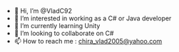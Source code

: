 - 👋 Hi, I’m @VladC92
- 👀 I’m interested in working as a C# or Java developer
- 🌱 I’m currently learning Unity
- 💞️ I’m looking to collaborate on C#
- 📫 How to reach me : chira_vlad2005@yahoo.com

<!---
VladC92/VladC92 is a ✨ special ✨ repository because its `README.md` (this file) appears on your GitHub profile.
You can click the Preview link to take a look at your changes.
--->
